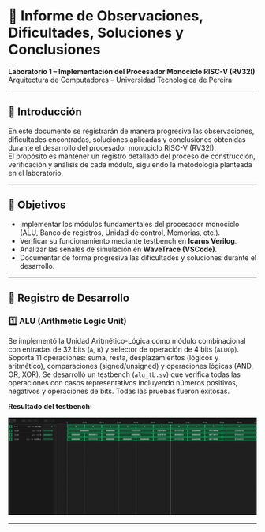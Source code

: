 # 🧠 Informe de Observaciones, Dificultades, Soluciones y Conclusiones

**Laboratorio 1 – Implementación del Procesador Monociclo RISC-V (RV32I)**  
Arquitectura de Computadores – Universidad Tecnológica de Pereira

---

## 📘 Introducción

En este documento se registrarán de manera progresiva las observaciones, dificultades encontradas, soluciones aplicadas y conclusiones obtenidas durante el desarrollo del procesador monociclo RISC-V (RV32I).  
El propósito es mantener un registro detallado del proceso de construcción, verificación y análisis de cada módulo, siguiendo la metodología planteada en el laboratorio.

---

## 🎯 Objetivos

- Implementar los módulos fundamentales del procesador monociclo (ALU, Banco de registros, Unidad de control, Memorias, etc.).
- Verificar su funcionamiento mediante testbench en **Icarus Verilog**.
- Analizar las señales de simulación en **WaveTrace (VSCode)**.
- Documentar de forma progresiva las dificultades y soluciones durante el desarrollo.

---

## 📝 Registro de Desarrollo

### 1️⃣ ALU (Arithmetic Logic Unit)

Se implementó la Unidad Aritmético-Lógica como módulo combinacional con entradas de 32 bits (`A`, `B`) y selector de operación de 4 bits (`ALUOp`). Soporta 11 operaciones: suma, resta, desplazamientos (lógicos y aritmético), comparaciones (signed/unsigned) y operaciones lógicas (AND, OR, XOR). Se desarrolló un testbench (`alu_tb.sv`) que verifica todas las operaciones con casos representativos incluyendo números positivos, negativos y operaciones de bits. Todas las pruebas fueron exitosas.

**Resultado del testbench:**

![Resultado ALU Testbench](./img/alu_tb.png)

---
